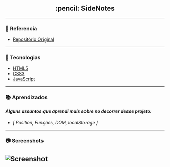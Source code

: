 
<h2 align="center">:pencil: SideNotes</h2>

---

### :pushpin: Referencia

* [Repositório Original](https://github.com/Wesley-wsl/day-notes)

---

### :rocket: Tecnologias

- [HTML5](https://developer.mozilla.org/pt-BR/docs/Web/HTML)
- [CSS3](https://developer.mozilla.org/pt-BR/docs/Web/CSS)
- [JavaScript](https://developer.mozilla.org/pt-BR/docs/Web/JavaScript)

---

### :books: Aprendizados

  *<h4>Alguns assuntos que aprendi mais sobre no decorrer desse projeto:</h4>*
* *[ Position, Funções, DOM, localStorage ]*

---

### :camera: Screenshots

![Screenshot](https://i.imgur.com/dj45BSI.png)
-

